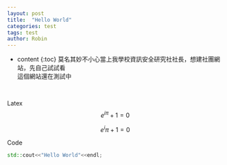 ```yaml
---
layout: post
title:  "Hello World"
categories: test
tags: test
author: Robin
---
```

* content
{:toc}
莫名其妙不小心當上我學校資訊安全研究社社長，想建社團網站，先自己試試看<br>
這個網站還在測試中<br>
<br>







Latex<br>
$$
e^{i\pi}+1=0
$$

$$
e^i\pi+1=0
$$

Code<br>
```cpp
std::cout<<"Hello World"<<endl;
```
